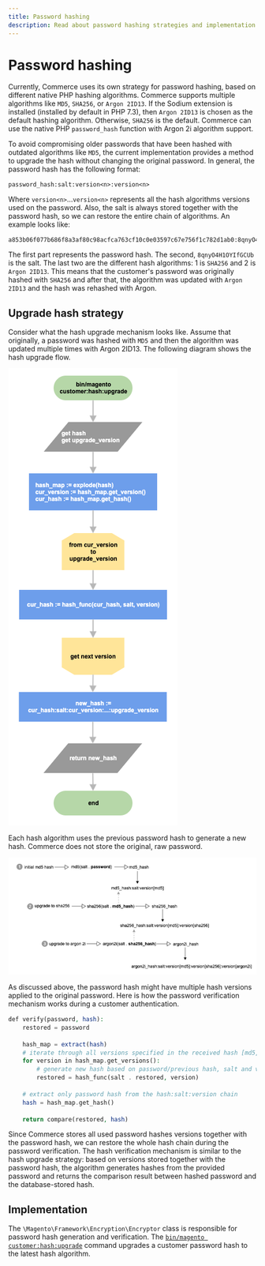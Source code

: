 ```yaml
---
title: Password hashing
description: Read about password hashing strategies and implementation.
---
```


# Password hashing

Currently, Commerce uses its own strategy for password hashing, based on different native PHP hashing algorithms. Commerce supports multiple algorithms like `MD5`, `SHA256`, or `Argon 2ID13`. If the Sodium extension is installed (installed by default in PHP 7.3), then `Argon 2ID13` is chosen as the default hashing algorithm. Otherwise, `SHA256` is the default. Commerce can use the native PHP `password_hash` function with Argon 2i algorithm support.

To avoid compromising older passwords that have been hashed with outdated algorithms like `MD5`, the current implementation provides a method to upgrade the hash without changing the original password. In general, the password hash has the following format:

```text
password_hash:salt:version<n>:version<n>
```

Where `version<n>`...`version<n>` represents all the hash algorithms versions used on the password. Also, the salt is always stored together with the password hash, so we can restore the entire chain of algorithms. An example looks like:

```text
a853b06f077b686f8a3af80c98acfca763cf10c0e03597c67e756f1c782d1ab0:8qnyO4H1OYIfGCUb:1:2
```

The first part represents the password hash. The second, `8qnyO4H1OYIfGCUb` is the salt. The last two are the different hash algorithms: 1 is `SHA256` and 2 is `Argon 2ID13`. This means that the customer's password was originally hashed with `SHA256` and after that, the algorithm was updated with `Argon 2ID13` and the hash was rehashed with Argon.

## Upgrade hash strategy

Consider what the hash upgrade mechanism looks like. Assume that originally, a password was hashed with `MD5` and then the algorithm was updated multiple times with Argon 2ID13. The following diagram shows the hash upgrade flow.

![Hash upgrade workflow](../../assets/configuration/hash-upgrade-algorithm.png)

Each hash algorithm uses the previous password hash to generate a new hash. Commerce does not store the original, raw password.

![Hash upgrade strategy](../../assets/configuration/hash-upgrade-strategy.png)

As discussed above, the password hash might have multiple hash versions applied to the original password.
Here is how the password verification mechanism works during a customer authentication.

```php
def verify(password, hash):
    restored = password

    hash_map = extract(hash)
    # iterate through all versions specified in the received hash [md5, sha256, argon2id13]
    for version in hash_map.get_versions():
        # generate new hash based on password/previous hash, salt and version
        restored = hash_func(salt . restored, version)

    # extract only password hash from the hash:salt:version chain
    hash = hash_map.get_hash()

    return compare(restored, hash)
```

Since Commerce stores all used password hashes versions together with the password hash, we can restore the whole hash chain during the password verification. The hash verification mechanism is similar to the hash upgrade strategy: based on versions stored together with the password hash, the algorithm generates hashes from the provided password and returns the comparison result between hashed password and the database-stored hash.

## Implementation

The `\Magento\Framework\Encryption\Encryptor` class is responsible for password hash generation and verification. The [`bin/magento customer:hash:upgrade`](https://devdocs.magento.com/guides/v2.4/reference/cli/magento.html#customerhashupgrade) command upgrades a customer password hash to the latest hash algorithm.
